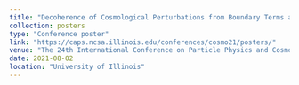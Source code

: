 ```yaml
---
title: "Decoherence of Cosmological Perturbations from Boundary Terms and the Non-Classicality of Gravity"
collection: posters
type: "Conference poster"
link: "https://caps.ncsa.illinois.edu/conferences/cosmo21/posters/"
venue: "The 24th International Conference on Particle Physics and Cosmology (COSMO’21)"
date: 2021-08-02
location: "University of Illinois"
---
```


